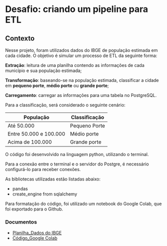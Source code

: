 # Desafio: criando um pipeline para ETL

## Contexto

Nesse projeto, foram utilizados dados do IBGE de população estimada em cada cidade. O objetivo é simular um processo de ETL da seguinte forma:

**Extração**: leitura de uma planilha contendo as informações de cada município e sua população estimada;

**Transformação**: baseando-se na população estimada, classificar a cidade em **pequeno porte**, **médio porte** ou **grande porte**;

**Carregamento**: carregar as informações para uma tabela no PostgreSQL.

Para a classificação, será considerado o seguinte cenário:

| População | Classificação |
| - | - |
| Até 50.000 | Pequeno Porte |
| Entre 50.000 e 100.000 | Médio porte |
| Acima de 100.000 | Grande porte |

O código foi desenvolvido na linguagem python, utilizando o terminal.

Para a conexão entre o terminal e o servidor do Postgre, é necessário configurá-lo para receber conexões.

As bibliotecas utilizadas estão listadas abaixo:
- pandas
- create_engine from sqlalchemy

Para formatação do código, foi utilizado um notebook do Google Colab, que foi exportado para o Github.


### Documentos
- [Planilha_Dados do IBGE](IBGE_POP2021_20220207.xls)
- [Código_Google Colab](DIO_Pipeline_ELT.ipynb)
